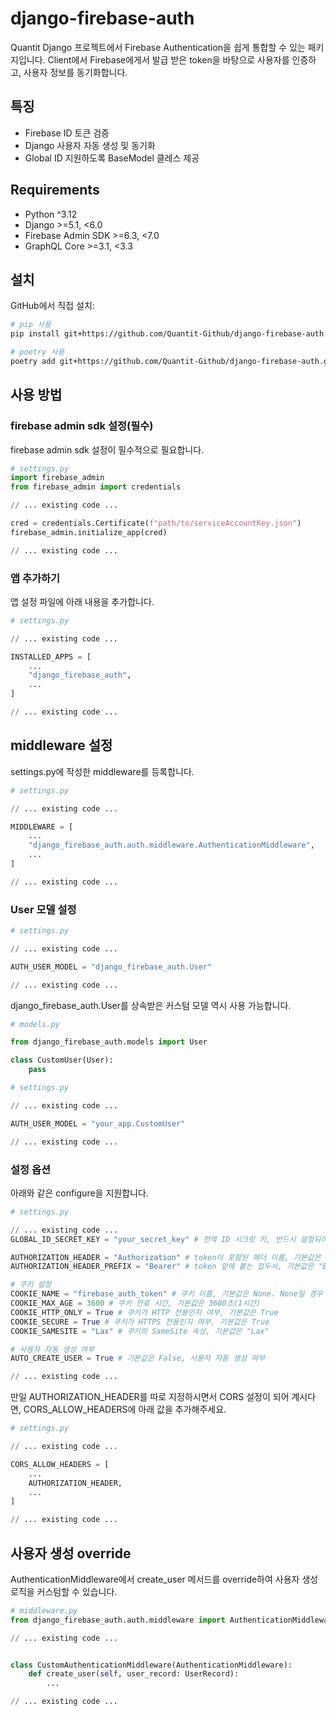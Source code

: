 # django-firebase-auth

 Quantit Django 프로젝트에서 Firebase Authentication을 쉽게 통합할 수 있는 패키지입니다.
 Client에서 Firebase에게서 발급 받은 token을 바탕으로 사용자를 인증하고, 사용자 정보를 동기화합니다.

## 특징

- Firebase ID 토큰 검증
- Django 사용자 자동 생성 및 동기화
- Global ID 지원하도록 BaseModel 클레스 제공

## Requirements

- Python ^3.12
- Django >=5.1, <6.0
- Firebase Admin SDK >=6.3, <7.0
- GraphQL Core >=3.1, <3.3

## 설치
GitHub에서 직접 설치:
```bash
# pip 사용
pip install git+https://github.com/Quantit-Github/django-firebase-auth.git

# poetry 사용
poetry add git+https://github.com/Quantit-Github/django-firebase-auth.git
```

## 사용 방법

### firebase admin sdk 설정(필수)
firebase admin sdk 설정이 필수적으로 필요합니다.
```python
# settings.py
import firebase_admin
from firebase_admin import credentials

// ... existing code ...

cred = credentials.Certificate(f"path/to/serviceAccountKey.json")
firebase_admin.initialize_app(cred)

// ... existing code ...
```

### 앱 추가하기
앱 설정 파일에 아래 내용을 추가합니다.
```python
# settings.py

// ... existing code ...

INSTALLED_APPS = [
    ...
    "django_firebase_auth",
    ...
]

// ... existing code ...
```

## middleware 설정
settings.py에 작성한 middleware를 등록합니다.
```python
# settings.py

// ... existing code ...

MIDDLEWARE = [
    ...
    "django_firebase_auth.auth.middleware.AuthenticationMiddleware",
    ...
]

// ... existing code ...
```

### User 모델 설정
```python
# settings.py

// ... existing code ...

AUTH_USER_MODEL = "django_firebase_auth.User"

// ... existing code ...
```

django_firebase_auth.User를 상속받은 커스텀 모델 역시 사용 가능합니다.
```python
# models.py

from django_firebase_auth.models import User

class CustomUser(User):
    pass
```

```python
# settings.py

// ... existing code ...

AUTH_USER_MODEL = "your_app.CustomUser"

// ... existing code ...
```

### 설정 옵션
아래와 같은 configure을 지원합니다.
```python
# settings.py

// ... existing code ...
GLOBAL_ID_SECRET_KEY = "your_secret_key" # 전역 ID 시크릿 키, 반드시 설정되어야 함(필수)

AUTHORIZATION_HEADER = "Authorization" # token이 포함된 헤더 이름, 기본값은 "Authorization"
AUTHORIZATION_HEADER_PREFIX = "Bearer" # token 앞에 붙는 접두사, 기본값은 "Bearer"

# 쿠키 설정
COOKIE_NAME = "firebase_auth_token" # 쿠키 이름, 기본값은 None. None일 경우 response에 쿠키를 추가하지 않음
COOKIE_MAX_AGE = 3600 # 쿠키 만료 시간, 기본값은 3600초(1시간)
COOKIE_HTTP_ONLY = True # 쿠키가 HTTP 전용인지 여부, 기본값은 True
COOKIE_SECURE = True # 쿠키가 HTTPS 전용인지 여부, 기본값은 True
COOKIE_SAMESITE = "Lax" # 쿠키의 SameSite 속성, 기본값은 "Lax"

# 사용자 자동 생성 여부
AUTO_CREATE_USER = True # 기본값은 False, 사용자 자동 생성 여부

// ... existing code ...
```

만일 AUTHORIZATION_HEADER를 따로 지정하시면서 CORS 설정이 되어 계시다면,
CORS_ALLOW_HEADERS에 아래 값을 추가해주세요.
```python
# settings.py

// ... existing code ...

CORS_ALLOW_HEADERS = [
    ...
    AUTHORIZATION_HEADER,
    ...
]

// ... existing code ...
```

## 사용자 생성 override
AuthenticationMiddleware에서 create_user 메서드를 override하여 사용자 생성 로직을 커스텀할 수 있습니다.
```python
# middleware.py
from django_firebase_auth.auth.middleware import AuthenticationMiddleware

// ... existing code ...


class CustomAuthenticationMiddleware(AuthenticationMiddleware):
    def create_user(self, user_record: UserRecord):
        ...

// ... existing code ...
```